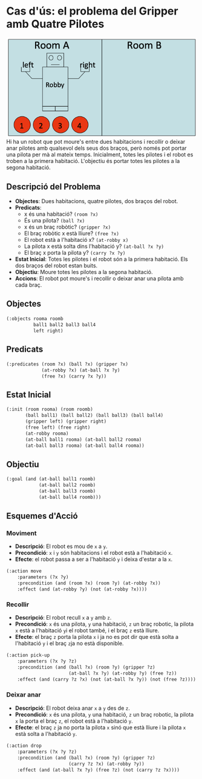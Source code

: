 # **Cas d'ús: el problema del Gripper amb Quatre Pilotes**

![robby](robby.png)  
Hi ha un robot que pot moure's entre dues habitacions i recollir o deixar anar pilotes amb qualsevol dels seus dos braços, però només pot portar una pilota per mà al mateix temps. Inicialment, totes les pilotes i el robot es troben a la primera habitació. L'objectiu és portar totes les pilotes a la segona habitació.

## **Descripció del Problema**
- **Objectes**: Dues habitacions, quatre pilotes, dos braços del robot.
- **Predicats**:
  - x és una habitació? `(room ?x)`
  - És una pilota? `(ball ?x)`
  - x és un braç robòtic? `(gripper ?x)`
  - El braç robòtic x està lliure? `(free ?x)`
  - El robot està a l'habitació x? `(at-robby x)` 
  - La pilota x està solta dins l'habitació y? `(at-ball ?x ?y)` 
  - El braç x porta la pilota y? `(carry ?x ?y)`
- **Estat Inicial**: Totes les pilotes i el robot són a la primera habitació. Els dos braços del robot estan buits.
- **Objectiu**: Moure totes les pilotes a la segona habitació.
- **Accions**: El robot pot moure's i recollir o deixar anar una pilota amb cada braç.

## **Objectes**

```pddl
(:objects rooma roomb
          ball1 ball2 ball3 ball4
          left right)
```

## **Predicats**

```pddl
(:predicates (room ?x) (ball ?x) (gripper ?x)
             (at-robby ?x) (at-ball ?x ?y)
             (free ?x) (carry ?x ?y))
```

## **Estat Inicial**

```pddl
(:init (room rooma) (room roomb)
       (ball ball1) (ball ball2) (ball ball3) (ball ball4)
       (gripper left) (gripper right)
       (free left) (free right)
       (at-robby rooma)
       (at-ball ball1 rooma) (at-ball ball2 rooma)
       (at-ball ball3 rooma) (at-ball ball4 rooma))
```

## **Objectiu**

```pddl
(:goal (and (at-ball ball1 roomb)
            (at-ball ball2 roomb)
            (at-ball ball3 roomb)
            (at-ball ball4 roomb)))
```

## **Esquemes d'Acció**

### **Moviment**

- **Descripció**: El robot es mou de `x` a `y`.
- **Precondició**: `x` i `y` són habitacions i el robot està a l'habitació `x`.
- **Efecte**: el robot passa a ser a l'habitació `y` i deixa d'estar a la `x`.

```pddl
(:action move
    :parameters (?x ?y)
    :precondition (and (room ?x) (room ?y) (at-robby ?x))
    :effect (and (at-robby ?y) (not (at-robby ?x))))
```

### **Recollir**

- **Descripció**: El robot recull `x` a `y` amb `z`.
- **Precondició**: `x` és una pilota, `y` una habitació, `z` un braç robotic, la pilota `x` està a l'habitació `y`i el robot també, i el braç `z` està lliure.
- **Efecte**: el braç `z` porta la pilota `x` i ja no es pot dir que està solta a l'habitació `y` i el braç `z`ja no està disponible.
```pddl
(:action pick-up
    :parameters (?x ?y ?z)
    :precondition (and (ball ?x) (room ?y) (gripper ?z)
                       (at-ball ?x ?y) (at-robby ?y) (free ?z))
    :effect (and (carry ?z ?x) (not (at-ball ?x ?y)) (not (free ?z))))
```

### **Deixar anar**

- **Descripció**: El robot deixa anar `x` a `y` des de `z`.
- **Precondició**: `x` és una pilota, `y` una habitació, `z` un braç robotic, la pilota `x` la porta el braç `z`, el robot està a l'habitació `y`.
- **Efecte**: el braç `z` ja no porta la pilota `x` sinó que està lliure i la pilota `x` està solta a l'habitació `y`.

```pddl
(:action drop
    :parameters (?x ?y ?z)
    :precondition (and (ball ?x) (room ?y) (gripper ?z)
                       (carry ?z ?x) (at-robby ?y))
    :effect (and (at-ball ?x ?y) (free ?z) (not (carry ?z ?x))))
